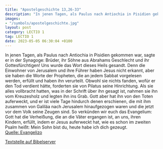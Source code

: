 ```yaml
---
title: "Apostelgeschichte 13,26-33"
description: "In jenen Tagen, als Paulus nach Antiochia in Pisidien gekommen war, sagte er in der Synagoge: Brüder, ihr Söhne aus Abrahams Geschlecht und ihr Gottesfürchtigen! Uns wurde das Wort dieses Heils gesandt. Denn die Einwohner von Jerusalem und ihre Führer haben Jesus nicht erkannt, a...."
images:
- "/symbols/apostelgeschichte.jpg"
layout: post
category: LECTIO 1
tag: LECTIO 1
date: 2023-05-05 06:30:04 +0100
---
```

In jenen Tagen, als Paulus nach Antiochia in Pisidien gekommen war, sagte er in der Synagoge: Brüder, ihr Söhne aus Abrahams Geschlecht und ihr Gottesfürchtigen! Uns wurde das Wort dieses Heils gesandt.
Denn die Einwohner von Jerusalem und ihre Führer haben Jesus nicht erkannt, aber sie haben die Worte der Propheten, die an jedem Sabbat vorgelesen werden, erfüllt und haben ihn verurteilt.<!--more-->
Obwohl sie nichts fanden, wofür er den Tod verdient hätte, forderten sie von Pilatus seine Hinrichtung.
Als sie alles vollbracht hatten, was in der Schrift über ihn gesagt ist, nahmen sie ihn vom Kreuzesholz und legten ihn ins Grab.
Gott aber hat ihn von den Toten auferweckt,
und er ist viele Tage hindurch denen erschienen, die mit ihm zusammen von Galiläa nach Jerusalem hinaufgezogen waren und die jetzt vor dem Volk seine Zeugen sind.
So verkünden wir euch das Evangelium: Gott hat die Verheißung, die an die Väter ergangen ist,
an uns, ihren Kindern, erfüllt, indem er Jesus auferweckt hat, wie es schon im zweiten Psalm heißt: Mein Sohn bist du, heute habe ich dich gezeugt.<br>
[Quelle: Evangelizo](https://evangeliumtagfuertag.org/DE/gospel)

[Textstelle auf Bibelserver](https://www.bibleserver.com/EU/Apostelgeschichte13,26-33)
